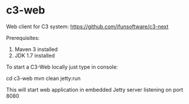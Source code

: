 c3-web
======

Web client for C3 system: https://github.com/ifunsoftware/c3-next

Prerequisites:
1. Maven 3 installed 
2. JDK 1.7 installed

To start a C3-Web locally just type in console:

cd c3-web
mvn clean jetty:run

This will start web application in embedded Jetty server listening on port 8080
